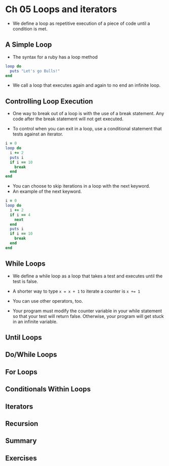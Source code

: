 # Ch 05 Loops and iterators #
* We define a loop as repetitive execution of a piece of code until a condition is met.


## A Simple Loop ## 

* The syntax for a ruby has a loop method

```ruby
loop do
  puts "Let's go Bulls!"
end
```
* We call a loop that executes again and again to no end an infinite loop.

## Controlling Loop Execution ## 

* One way to break out of a loop is with the use of a break statement. Any code after the break statement will not get executed.

* To control when you can exit in a loop, use a conditional statement that tests against an iterator.

```ruby
i = 0
loop do
  i += 2
  puts i
  if i == 10
    break
  end
end 
```
* You can choose to skip iterations in a loop with the next keyword.
* An example of the next keyword.
```ruby
i = 0
loop do
  i += 2
  if i == 4
    next
  end
  puts i
  if i == 10
    break
  end
end
```

## While Loops ## 
* We define a while loop as a loop that takes a test and executes until the test is false.

* A shorter way to type `x = x + 1` to iterate a counter is `x += 1`
* You can use other operators, too.

* Your program must modify the counter variable in your while statement so that your test will return false. Otherwise, your program will get stuck in an infinite variable.

## Until Loops ## 
## Do/While Loops ## 
## For Loops ## 
## Conditionals Within Loops ## 
## Iterators ## 
## Recursion ## 
## Summary ## 
## Exercises ## 


